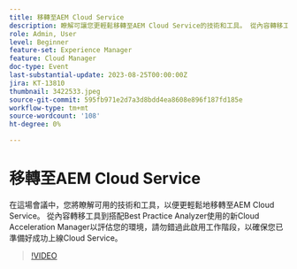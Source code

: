 ```yaml
---
title: 移轉至AEM Cloud Service
description: 瞭解可讓您更輕鬆移轉至AEM Cloud Service的技術和工具。 從內容轉移工具到搭配Best Practice Analyzer使用的新Cloud Acceleration Manager，評估您的環境。
role: Admin, User
level: Beginner
feature-set: Experience Manager
feature: Cloud Manager
doc-type: Event
last-substantial-update: 2023-08-25T00:00:00Z
jira: KT-13810
thumbnail: 3422533.jpeg
source-git-commit: 595fb971e2d7a3d8bdd4ea8608e896f187fd185e
workflow-type: tm+mt
source-wordcount: '108'
ht-degree: 0%

---
```



# 移轉至AEM Cloud Service

在這場會議中，您將瞭解可用的技術和工具，以便更輕鬆地移轉至AEM Cloud Service。 從內容轉移工具到搭配Best Practice Analyzer使用的新Cloud Acceleration Manager以評估您的環境，請勿錯過此啟用工作階段，以確保您已準備好成功上線Cloud Service。

>[!VIDEO](https://video.tv.adobe.com/v/3422533/?learn=on)
